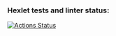 ### Hexlet tests and linter status:
[![Actions Status](https://github.com/kitdim/java-project-71/workflows/hexlet-check/badge.svg)](https://github.com/kitdim/java-project-71/actions)